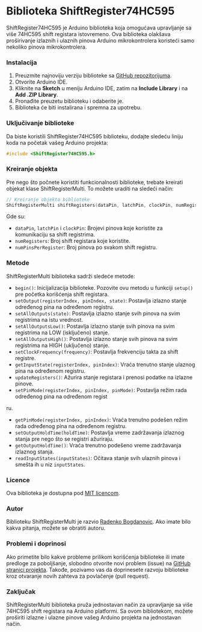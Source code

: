 # Biblioteka ShiftRegister74HC595

ShiftRegister74HC595 je Arduino biblioteka koja omogućava upravljanje sa više 74HC595 shift registara istovremeno. Ova biblioteka olakšava proširivanje izlaznih i ulaznih pinova Arduino mikrokontrolera koristeći samo nekoliko pinova mikrokontrolera.

### Instalacija

1. Preuzmite najnoviju verziju biblioteke sa [GitHub repozitorijuma](https://github.com/rasho/74HC595).
2. Otvorite Arduino IDE.
3. Kliknite na **Sketch** u meniju Arduino IDE, zatim na **Include Library** i na **Add .ZIP Library**.
4. Pronađite preuzetu biblioteku i odaberite je.
5. Biblioteka će biti instalirana i spremna za upotrebu.

### Uključivanje biblioteke

Da biste koristili ShiftRegister74HC595 biblioteku, dodajte sledeću liniju koda na početak vašeg Arduino projekta:

```cpp
#include <ShiftRegister74HC595.h>
```

### Kreiranje objekta

Pre nego što počnete koristiti funkcionalnosti biblioteke, trebate kreirati objekat klase ShiftRegisterMulti. To možete uraditi na sledeći način:

```cpp
// Kreiranje objekta biblioteke
ShiftRegisterMulti shiftRegisters(dataPin, latchPin, clockPin, numRegisters, numPinsPerRegister);
```

Gde su:

- `dataPin`, `latchPin` i `clockPin`: Brojevi pinova koje koristite za komunikaciju sa shift registrima.
- `numRegisters`: Broj shift registara koje koristite.
- `numPinsPerRegister`: Broj pinova po svakom shift registru.

### Metode

ShiftRegisterMulti biblioteka sadrži sledeće metode:

- `begin()`: Inicijalizacija biblioteke. Pozovite ovu metodu u funkciji `setup()` pre početka korišćenja shift registara.
- `setOutput(registerIndex, pinIndex, state)`: Postavlja izlazno stanje određenog pina na određenom registru.
- `setAllOutputs(state)`: Postavlja izlazno stanje svih pinova na svim registrima na istu vrednost.
- `setAllOutputsLow()`: Postavlja izlazno stanje svih pinova na svim registrima na LOW (isključeno) stanje.
- `setAllOutputsHigh()`: Postavlja izlazno stanje svih pinova na svim registrima na HIGH (uključeno) stanje.
- `setClockFrequency(frequency)`: Postavlja frekvenciju takta za shift registre.
- `getInputState(registerIndex, pinIndex)`: Vraća trenutno stanje ulaznog pina na određenom registru.
- `updateRegisters()`: Ažurira stanje registara i prenosi podatke na izlazne pinove.
- `setPinMode(registerIndex, pinIndex, pinMode)`: Postavlja režim rada određenog pina na određenom regist

ru.
- `getPinMode(registerIndex, pinIndex)`: Vraća trenutno podešen režim rada određenog pina na određenom registru.
- `setOutputHoldTime(holdTime)`: Postavlja vreme zadržavanja izlaznog stanja pre nego što se registri ažuriraju.
- `getOutputHoldTime()`: Vraća trenutno podešeno vreme zadržavanja izlaznog stanja.
- `readInputStates(inputStates)`: Očitava stanje svih ulaznih pinova i smešta ih u niz `inputStates`.

### Licence

Ova biblioteka je dostupna pod [MIT licencom](https://github.com/example/shift-register-multi/blob/main/LICENSE).

### Autor

Biblioteku ShiftRegisterMulti je razvio [Radenko Bogdanovic](https://github.com/rasho). Ako imate bilo kakva pitanja, možete se obratiti autoru.

### Problemi i doprinosi

Ako primetite bilo kakve probleme prilikom korišćenja biblioteke ili imate predloge za poboljšanje, slobodno otvorite novi problem (issue) na [GitHub stranici projekta](https://github.com/rasho/74HC595/issues). Takođe, pozivamo vas da doprinesete razvoju biblioteke kroz otvaranje novih zahteva za povlačenje (pull request).

### Zaključak

ShiftRegisterMulti biblioteka pruža jednostavan način za upravljanje sa više 74HC595 shift registara na Arduino platformi. Sa ovom bibliotekom, možete proširiti izlazne i ulazne pinove vašeg Arduino projekta na jednostavan način.
